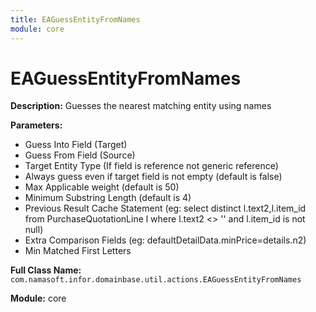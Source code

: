 ```yaml
---
title: EAGuessEntityFromNames
module: core
---
```


# EAGuessEntityFromNames

**Description:** Guesses the nearest matching entity using names

**Parameters:**
- Guess Into Field (Target)
- Guess From Field (Source)
- Target Entity Type (If field is reference not generic reference)
- Always guess even if target field is not empty (default is false)
- Max Applicable weight (default is 50)
- Minimum Substring Length (default is 4)
- Previous Result Cache Statement (eg: select distinct l.text2,l.item_id from PurchaseQuotationLine l
 where l.text2 <> '' and l.item_id is not null)
- Extra Comparison Fields (eg: defaultDetailData.minPrice=details.n2)
- Min Matched First Letters

**Full Class Name:** `com.namasoft.infor.domainbase.util.actions.EAGuessEntityFromNames`

**Module:** core

